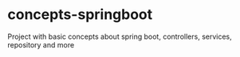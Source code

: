 # concepts-springboot
Project with basic concepts about spring boot, controllers, services, repository and more
